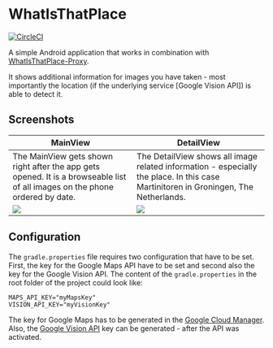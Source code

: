 # WhatIsThatPlace

[![CircleCI](https://circleci.com/gh/timonback/WhatIsThatPlace.svg?style=svg)](https://circleci.com/gh/timonback/WhatIsThatPlace)

A simple Android application that works in combination with [WhatIsThatPlace-Proxy](https://github.com/timonback/WhatisthatPlace-Proxy).

It shows additional information for images you have taken - most importantly the location (if the underlying service [Google Vision API]) is able to detect it.

## Screenshots

MainView | DetailView
------------ | -------------
The MainView gets shown right after the app gets opened. It is a browseable list of all images on the phone ordered by date. | The DetailView shows all image related information - especially the place. In this case Martinitoren in Groningen, The Netherlands.
![](https://github.com/timonback/WhatIsThatPlace/blob/master/doc/screen_overview.png?raw=true) | ![](https://github.com/timonback/WhatIsThatPlace/blob/master/doc/screen_detail.png?raw=true)

## Configuration
The ```gradle.properties``` file requires two configuration that have to be set. First, the key for the Google Maps API have to be set and second also the key for the Google Vision API. The content of the ```gradle.properties``` in the root folder of the project could look like:
```
MAPS_API_KEY="myMapsKey"
VISION_API_KEY="myVisionKey"
```

The key for Google Maps has to be generated in the [Google Cloud Manager](https://console.cloud.google.com/apis/credentials). Also, the [Google Vision API](https://console.cloud.google.com/apis/api/vision.googleapis.com/overview) key can be generated - after the API was activated.